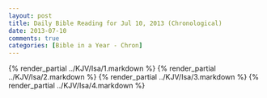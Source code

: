 ```yaml
---
layout: post
title: Daily Bible Reading for Jul 10, 2013 (Chronological)
date: 2013-07-10
comments: true
categories: [Bible in a Year - Chron]
---
```

{% render_partial ../KJV/Isa/1.markdown %}
{% render_partial ../KJV/Isa/2.markdown %}
{% render_partial ../KJV/Isa/3.markdown %}
{% render_partial ../KJV/Isa/4.markdown %}
